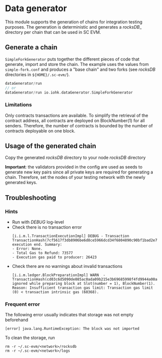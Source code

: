# Data generator

This module supports the generation of chains for integration testing purposes.
The generation is deterministic and generates a _rocksDB__ directory per chain that can be used in SC EVM.

## Generate a chain

`SimpleForkGenerator` puts together the different pieces of code that generate, import and store the chain.
The example uses the values from `simple-fork.conf` and produces a "base chain" and two forks (see _rocksDB_ directories in `${HOME}/.sc-evm/`).

```sbt
dataGenerator/run
// or
dataGenerator/run io.iohk.dataGenerator.SimpleForkGenerator
```

### Limitations

Only contracts transactions are available.
To simplify the retrieval of the contract address, all contracts are deployed on BlockNumber(1) for all senders.
Therefore, the number of contracts is bounded by the number of contracts deployable on one block.

## Usage of the generated chain

Copy the generated _rocksDB_ directory to your node _rocksDB_ directory

**Important**: the validators provided in the config are used as seeds to generate new key pairs since all private keys are required for generating a chain.
Therefore, set the nodes of your testing network with the newly generated keys.

## Troubleshooting

### Hints

- Run with _DEBUG_ log-level
- Check there is no transaction error
  ```log
  [i.i.m.l.TransactionExecutionImpl] DEBUG - Transaction TransactionHash(7cf5617f3db8906be6d8ce5966dcd34f6804890c90bf1bad2e72a1a1c4adb8ef) execution end. Summary:
  - Error: None.
  - Total Gas to Refund: 73577
  - Execution gas paid to producer: 26423
  ```
- Check there are no warnings about invalid transactions
  ```log
  [i.i.m.ledger.BlockPreparationImpl] WARN  - TransactionHash(cd03c6d5090de085ac0ada09b215e3b69685998f4fd9944a00a0b632de223267) ignored while preparing block at Slot(number = 1), BlockNumber(1). Reason: Insufficient transaction gas limit: Transaction gas limit (0) < transaction intrinsic gas (60368).
  ```

### Frequent error

The following error usually indicates that storage was not empty beforehand

```log
[error] java.lang.RuntimeException: The block was not imported
```

To clean the storage, run

```shell
rm -r ~/.sc-evm/<network>/rocksdb
rm -r ~/.sc-evm/<network>/logs
```
